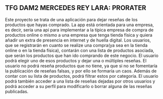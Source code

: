 TFG DAM2 MERCEDES REY LARA: PRORATER
-
Este proyecto se trata de una aplicación para dejar reseñas de los productos que hayas comprado. La app está orientada para una empresa, es decir, sería una api para implementar a la típica empresa de compra de productos online o mismo a una empresa que tenga tienda física y quiera añadir un extra de presencia en internet y de huella digital. Los usuarios, que se registrarán en cuanto se realize una compra(ya sea en la tienda online o en la tienda física), contarán con una lista de productos asociada, que serán los productos que han ido comprando de este negocio. El usuario podrá elegir uno de esos productos y dejar una o múltiples reseñas. El usuario no podrá reseña productos que no tiene, ya que si no se fomentaría la publicación de reseñas falsas, y por ello se formaría un caos. Además de contar con su lista de productos, podrá filtrar estos por categoría. El usuario podrá también acceder a una lista de reseñas dejadas por otros usuarios y podrá acceder a su perfil para modificarlo o borrar alguna de las reseñas publicadas.

